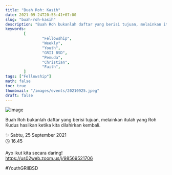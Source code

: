 ```yaml
---
title: "Buah Roh: Kasih"
date: 2021-09-24T20:55:41+07:00
slug: "buah-roh-kasih"
description: "Buah Roh bukanlah daftar yang berisi tujuan, melainkan itulah yang Roh Kudus hasilkan ketika kita dilahirkan kembali."
keywords:
        [
                "Fellowship",
                "Weekly",
                "Youth",
                "GRII BSD",
                "Pemuda",
                "Christian",
                "Faith",
        ]
tags: ["Fellowship"]
math: false
toc: true
thumbnail: "/images/events/20210925.jpeg"
draft: false
---
```


![image](/images/events/20210925.jpeg)

Buah Roh bukanlah daftar yang berisi tujuan, melainkan itulah yang Roh Kudus hasilkan ketika kita dilahirkan kembali.

✨ Sabtu, 25 September 2021\
🕓 16.45

Ayo ikut kita secara daring!\
https://us02web.zoom.us/j/98569521706

#YouthGRIIBSD
